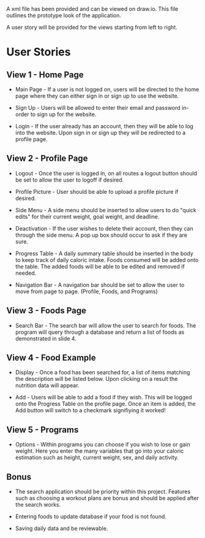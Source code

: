 A xml file has been provided and can be viewed on draw.io. This file outlines the prototype look of the application.

A user story will be provided for the views starting from left to right.

# User Stories

## View 1 - Home Page

* Main Page - If a user is not logged on, users will be directed to the home page where they can either sign in or sign up to use the website.

* Sign Up - Users will be allowed to enter their email and password in-order to sign up for the website.

* Login - If the user already has an account, then they will be able to log into the website. Upon sign in or sign up they will be redirected to a profile page.

## View 2 - Profile Page

* Logout - Once the user is logged in, on all routes a logout button should be set to allow the user to logoff if desired.

* Profile Picture - User should be able to upload a profile picture if desired.

* Side Menu - A side menu should be inserted to allow users to do "quick edits" for their current weight, goal weight, and deadline.

* Deactivation - If the user wishes to delete their account, then they can through the side menu. A pop up box should occur to ask if they are sure.

* Progress Table - A daily summary table should be inserted in the body to keep track of daily caloric intake. Foods consumed will be added onto the table. The added foods will be able to be edited and removed if needed.

* Navigation Bar - A navigation bar should be set to allow the user to move from page to page. (Profile, Foods, and Programs)

## View 3 - Foods Page

* Search Bar - The search bar will allow the user to search for foods. The program will query through a database and return a list of foods as demonstrated in slide 4.

## View 4 - Food Example

* Display - Once a food has been searched for, a list of items matching the description will be listed below. Upon clicking on a result the nutrition data will appear.

* Add - Users will be able to add a food if they wish. This will be logged onto the Progress Table on the profile page. Once an item is added, the Add button will switch to a checkmark signifiying it worked!

## View 5 - Programs

* Options - Within programs you can choose if you wish to lose or gain weight. Here you enter the many variables that go into your caloric estimation such as height, current weight, sex, and daily activity.

## Bonus

* The search application should be priority within this project.
Features such as choosing a workout plans are bonus and should be applied after the search works.

* Entering foods to update database if your food is not found.

* Saving daily data and be reviewable. 
